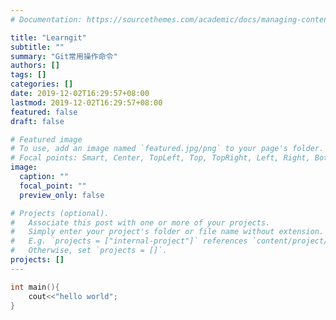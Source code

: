 ```yaml
---
# Documentation: https://sourcethemes.com/academic/docs/managing-content/

title: "Learngit"
subtitle: ""
summary: "Git常用操作命令"
authors: []
tags: []
categories: []
date: 2019-12-02T16:29:57+08:00
lastmod: 2019-12-02T16:29:57+08:00
featured: false
draft: false

# Featured image
# To use, add an image named `featured.jpg/png` to your page's folder.
# Focal points: Smart, Center, TopLeft, Top, TopRight, Left, Right, BottomLeft, Bottom, BottomRight.
image:
  caption: ""
  focal_point: ""
  preview_only: false

# Projects (optional).
#   Associate this post with one or more of your projects.
#   Simply enter your project's folder or file name without extension.
#   E.g. `projects = ["internal-project"]` references `content/project/deep-learning/index.md`.
#   Otherwise, set `projects = []`.
projects: []
---
```


```c++
int main(){
    cout<<"hello world";
}
```

